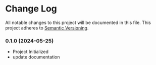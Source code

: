 # Change Log

All notable changes to this project will be documented in this file.
This project adheres to [Semantic Versioning](http://semver.org/).

### 0.1.0 (2024-05-25)

- Project Initialized
- update documentation
